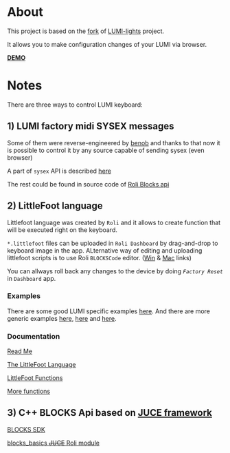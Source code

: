 # About

This project is based on the [fork](https://github.com/benoitjadinon/LUMI-lights) of [LUMI-lights](https://github.com/benob/LUMI-lights) project.

It allows you to make configuration changes of your LUMI via browser.

[**DEMO**](https://xivilay.github.io/lumi-web-control/dist/)

# Notes

There are three ways to control LUMI keyboard:

## 1) LUMI factory midi SYSEX messages

Some of them were reverse-engineered by [benob](https://github.com/benob) and thanks to that now it is possible to control it by any source capable of sending sysex (even browser)

A part of `sysex` API is described [here](https://github.com/benob/LUMI-lights/blob/master/SYSEX.txt)

The rest could be found in source code of [Roli Blocks api](https://github.com/WeAreROLI/roli_blocks_basics/tree/main/protocol)

## 2) LittleFoot language

Littlefoot language was created by `Roli` and it allows to create function that will be executed right on the keyboard.

`*.littlefoot` files can be uploaded in `Roli Dashboard` by drag-and-drop to keyboard image in the app. ALternative way of editing and uploading littlefoot scripts is to use Roli `BLOCKSCode` editor. ([Win](https://assets.roli.com/blocks/BLOCKS+Code/0.2.3/BLOCKS_Code_Installer_v0.2.3.exe) & [Mac](https://assets.roli.com/blocks/BLOCKS+Code/0.2.3/BLOCKSCodeInstallerOSX_v0.2.3.mpkg) links)

You can allways roll back any changes to the device by doing *`Factory Reset`* in `Dashboard` app.

### Examples

There are some good LUMI specific examples [here](https://github.com/benob/LUMI-lights/tree/master/littlefoot). And there are more generic examples [here](https://github.com/WeAreROLI/roli_blocks_basics/tree/main/littlefoot/scripts), [here](https://github.com/WeAreROLI/Littlefoot-Examples) and [here](https://github.com/agraef/myblocks/tree/master/examples).

### Documentation

[Read Me](https://github.com/WeAreROLI/roli_blocks_basics/blob/main/littlefoot/LittleFoot%20Language%20README.txt)
    
[The LittleFoot Language](https://docs.juce.com/blocks/the_littlefoot_language.html)

[LittleFoot Functions](https://docs.juce.com/blocks/group__LittleFootFunctions.html)

[More functions](https://github.com/WeAreROLI/roli_blocks_basics/blob/main/roli_LittleFootFunctions.dox)


## 3) C++ BLOCKS Api based on [JUCE framework](https://github.com/juce-framework/JUCE)

[BLOCKS SDK](https://github.com/WeAreROLI/BLOCKS-SDK)

[blocks_basics ~~JUCE~~ Roli module](https://github.com/WeAreROLI/roli_blocks_basics)
